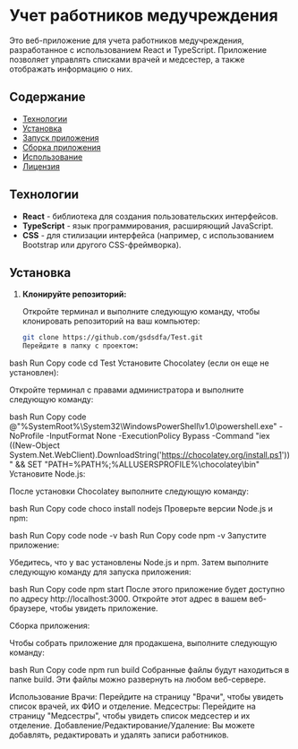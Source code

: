 # Учет работников медучреждения

Это веб-приложение для учета работников медучреждения, разработанное с использованием React и TypeScript. Приложение позволяет управлять списками врачей и медсестер, а также отображать информацию о них.

## Содержание

- [Технологии](#технологии)
- [Установка](#установка)
- [Запуск приложения](#запуск-приложения)
- [Сборка приложения](#сборка-приложения)
- [Использование](#использование)
- [Лицензия](#лицензия)

## Технологии

- **React** - библиотека для создания пользовательских интерфейсов.
- **TypeScript** - язык программирования, расширяющий JavaScript.
- **CSS** - для стилизации интерфейса (например, с использованием Bootstrap или другого CSS-фреймворка).

## Установка

1. **Клонируйте репозиторий:**

   Откройте терминал и выполните следующую команду, чтобы клонировать репозиторий на ваш компьютер:

   ```bash
   git clone https://github.com/gsdsdfa/Test.git
   Перейдите в папку с проектом:

bash
Run
Copy code
cd Test
Установите Chocolatey (если он еще не установлен):

Откройте терминал с правами администратора и выполните следующую команду:

bash
Run
Copy code
@"%SystemRoot%\System32\WindowsPowerShell\v1.0\powershell.exe" -NoProfile -InputFormat None -ExecutionPolicy Bypass -Command "iex ((New-Object System.Net.WebClient).DownloadString('https://chocolatey.org/install.ps1'))" && SET "PATH=%PATH%;%ALLUSERSPROFILE%\chocolatey\bin"
Установите Node.js:

После установки Chocolatey выполните следующую команду:

bash
Run
Copy code
choco install nodejs
Проверьте версии Node.js и npm:

bash
Run
Copy code
node -v
bash
Run
Copy code
npm -v
Запустите приложение:

Убедитесь, что у вас установлены Node.js и npm. Затем выполните следующую команду для запуска приложения:

bash
Run
Copy code
npm start
После этого приложение будет доступно по адресу http://localhost:3000. Откройте этот адрес в вашем веб-браузере, чтобы увидеть приложение.

Сборка приложения:

Чтобы собрать приложение для продакшена, выполните следующую команду:

bash
Run
Copy code
npm run build
Собранные файлы будут находиться в папке build. Эти файлы можно развернуть на любом веб-сервере.

Использование
Врачи: Перейдите на страницу "Врачи", чтобы увидеть список врачей, их ФИО и отделение.
Медсестры: Перейдите на страницу "Медсестры", чтобы увидеть список медсестер и их отделение.
Добавление/Редактирование/Удаление: Вы можете добавлять, редактировать и удалять записи работников.
